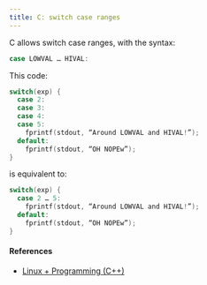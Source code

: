 ```yaml
---
title: C: switch case ranges
---
```


C allows switch case ranges, with the syntax:

```c
case LOWVAL … HIVAL:
```

This code:

```c
switch(exp) {
  case 2:
  case 3:
  case 4:
  case 5:
    fprintf(stdout, “Around LOWVAL and HIVAL!”);
  default:
    fprintf(stdout, “OH NOPEw”);
}
```

is equivalent to:

```c
switch(exp) {
  case 2 … 5:
    fprintf(stdout, “Around LOWVAL and HIVAL!”);
  default:
    fprintf(stdout, “OH NOPEw”);
}
```

#### References
- [Linux + Programming (C++)](https://github.com/yuyichao/cs-doc/blob/master/Programming/C_C%2B%2B/Linux%2BProgramming(C%2B%2B).pdf)
